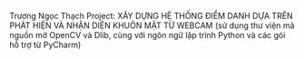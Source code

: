 Trương Ngọc Thạch
Project: XÂY DỰNG HỆ THỐNG ĐIỂM DANH DỰA TRÊN PHÁT HIỆN VÀ NHẬN 
DIỆN KHUÔN MẶT TỪ WEBCAM (sử dụng thư viện mã nguồn mở OpenCV và Dlib,
cùng với ngôn ngữ lập trình Python và các gói hỗ trợ từ PyCharm)
